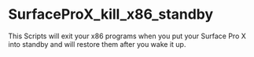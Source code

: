 # SurfaceProX_kill_x86_standby
This Scripts will exit your x86 programs when you put your Surface Pro X into standby and will restore them after you wake it up.
